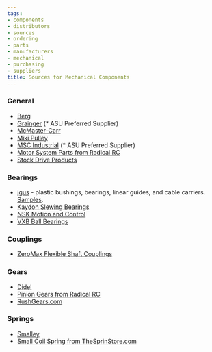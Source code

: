 ```yaml
---
tags:
- components
- distributors
- sources
- ordering
- parts
- manufacturers
- mechanical
- purchasing
- suppliers
title: Sources for Mechanical Components
---
```


### General

-   [Berg](https://www.wmberg.com/products)
-   [Grainger](https://www.grainger.com/) (* ASU Preferred Supplier)
-   [McMaster-Carr](http://www.mcmaster.com/)
-   [Miki Pulley](http://www.mikipulley.co.jp/EN/)
-   [MSC Industrial](https://www.blogger.com/) (* ASU Preferred Supplier)
-   [Motor System Parts from Radical RC](https://www.radicalrc.com/category/GWS-Motor-Sys-Parts-130)
-   [Stock Drive Products](http://sdp-si.com/)

### Bearings

-   [igus](http://www.igus.com/) - plastic bushings, bearings, linear guides, and cable carriers. [Samples](http://www.igus.com/wpck/4856?C=US&L=en).
-   [Kaydon Slewing Bearings](http://www.kaydonbearings.com/drawings/mtseries.php#)
-   [NSK Motion and Control](http://www.nskprecision.com/)
-   [VXB Ball Bearings](https://www.vxb.com/Default.asp)

### Couplings

-   [ZeroMax Flexible Shaft Couplings](https://www.zero-max.com/abb-servoclass-double-flex)

### Gears

-   [Didel](http://www.didel.com/microkit/pricelist/)
-   [Pinion Gears from Radical RC](https://www.radicalrc.com/category/Pinions-the-small-gears-133)
-   [RushGears.com](http://rushgears.com/)

### Springs

-   [Smalley](https://www.smalley.com/)
-   [Small Coil Spring from TheSprinStore.com](https://www.thespringstore.com/small-coil-springs-for-sale.html)
